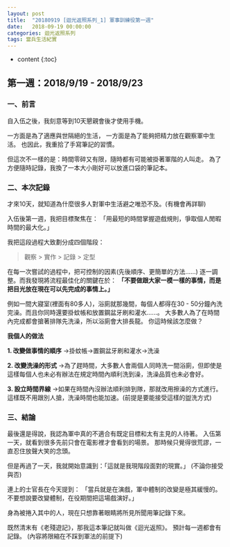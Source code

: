```yaml
---
layout: post
title:  "20180919 [迴光返照系列_1] 軍事訓練役第一週"
date:   2018-09-19 00:00:00
categories: 迴光返照系列
tags: 當兵生活紀實
---
```



* content
{:toc}


## 第一週：2018/9/19 - 2018/9/23
### 一、前言
自入伍之後，我刻意等到10天懇親會後才使用手機。

一方面是為了適應與世隔絕的生活，
一方面是為了能夠把精力放在觀察軍中生活。
也因此，我重拾了手寫筆記的習慣。

但這次不一樣的是：時間零碎又有限，隨時都有可能被掛著軍階的人叫走。
為了方便隨時記錄，我換了一本大小剛好可以放進口袋的筆記本。


### 二、本次記錄
才來10天，就知道為什麼很多人對軍中生活避之唯恐不及。(有機會再詳聊)

入伍後第一週，我把目標聚焦在：
「用最短的時間掌握遊戲規則，爭取個人閒暇時間的最大化。」

我把這段過程大致劃分成四個階段：
> 觀察 > 實作 > 記錄 > 定型

在每一次嘗試的過程中，把可控制的因素(先後順序、更簡單的方法......)
逐一調整。而我發現將流程最佳化的關鍵在於：
**「不要做跟大家一模一樣的事情，而是把目光放在現在可以先完成的事情上。」**

例如一間大寢室(裡面有80多人)，浴廁就那幾間，每個人都得在30 - 50分鐘內洗完澡。而且你同時還要掛蚊帳和放置鋼盆牙刷和灌水......。
大多數人為了在時間內完成都會搶著排隊先洗澡，所以浴廁會大排長龍。
你這時候該怎麼做？


**我個人的做法**

**1. 改變做事情的順序**
→掛蚊帳→置鋼盆牙刷和灌水→洗澡

**2. 改變洗澡的形式**
→為了趕時間，大多數人會兩個人同時洗一間浴廁，但即使是這樣每個人也未必有辦法在規定時間內順利洗到澡，洗澡品質也未必會好。

**3. 設立時間界線**
→如果在時間內沒辦法順利排到隊，那就改用擦澡的方式進行。
這樣既不用跟別人搶，洗澡時間也能加速。(前提是要能接受這樣的盥洗方式)


### 三、結論
最後還是得說，我認為軍中真的不適合有既定目標和太有主見的人待著。
入伍第一天，就看到很多先前只會在電影裡才會看到的場景。
那時候只覺得很荒謬，一直忍住放聲大笑的念頭。

但是再過了一天，我就開始意識到：「這就是我現階段面對的現實。」
(不論你接受與否)

連上的士官長在今天提到：
「當兵就是在演戲，軍中體制的改變是極其緩慢的。不要想說要改變體制，在役期間把這場戲演好。」

身為被捲入其中的人，現在只想靠著眼睛將所見所聞用筆記錄下來。

既然清末有《老殘遊記》，那我這本筆記就叫做《迴光返照》。
預計每一週都會有記錄。
(內容將限縮在不踩到軍法的前提下)